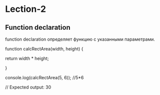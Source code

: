 # Lection-2
 ## Function declaration




function declaration определяет функцию с указанными параметрами.


function calcRectArea(width, height) {

  return width * height;

}

console.log(calcRectArea(5, 6)); //5*6

// Expected output: 30 


